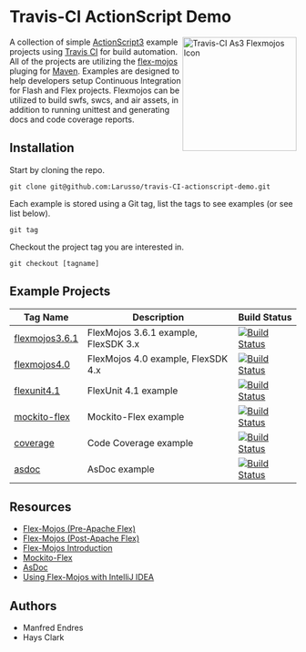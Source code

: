 # Travis-CI ActionScript Demo
<img src="https://cloud.githubusercontent.com/assets/138324/4870922/d9fe6306-618f-11e4-8c9b-1bcfde64a027.png" width=200 height=200 alt="Travis-CI As3 Flexmojos Icon" align="right" />

A collection of simple [ActionScript3](http://en.wikipedia.org/wiki/ActionScript) example projects using [Travis CI](http://travis-ci.org) for build automation.  All of the projects are utilizing the [flex-mojos](http://code.google.com/p/flex-mojos/) pluging for [Maven](http://maven.apache.org/). Examples are designed to help developers setup Continuous Integration for Flash and Flex projects.  Flexmojos can be utilized to build swfs, swcs, and air assets, in addition to running unittest and generating docs and code coverage reports.

## Installation

Start by cloning the repo.

```
git clone git@github.com:Larusso/travis-CI-actionscript-demo.git
```

Each example is stored using a Git tag, list the tags to see examples (or see list below).

```
git tag
```

Checkout the project tag you are interested in.

```
git checkout [tagname]
```

## Example Projects

| Tag Name  | Description | Build Status |
| ------------- | ------------- | ------------- |
| [flexmojos3.6.1](https://github.com/Larusso/travis-CI-actionscript-demo/tree/flexmojos3.6.1) | FlexMojos 3.6.1 example, FlexSDK 3.x | [![Build Status](https://travis-ci.org/Larusso/travis-CI-actionscript-demo.svg?branch=flexmojos3.6.1)](https://travis-ci.org/Larusso/travis-CI-actionscript-demo)|
| [flexmojos4.0](https://github.com/Larusso/travis-CI-actionscript-demo/tree/flexmojos4.0) | FlexMojos 4.0 example, FlexSDK 4.x | [![Build Status](https://travis-ci.org/Larusso/travis-CI-actionscript-demo.svg?branch=flexmojos4.0)](https://travis-ci.org/Larusso/travis-CI-actionscript-demo) |
| [flexunit4.1](https://github.com/Larusso/travis-CI-actionscript-demo/tree/flexunit4.1) | FlexUnit 4.1 example | [![Build Status](https://travis-ci.org/Larusso/travis-CI-actionscript-demo.svg?branch=flexunit4.1)](https://travis-ci.org/Larusso/travis-CI-actionscript-demo)|
| [mockito-flex](https://github.com/Larusso/travis-CI-actionscript-demo/tree/mockito-flex) | Mockito-Flex example | [![Build Status](https://travis-ci.org/Larusso/travis-CI-actionscript-demo.svg?branch=mockito-flex)](https://travis-ci.org/Larusso/travis-CI-actionscript-demo) |
| [coverage](https://github.com/Larusso/travis-CI-actionscript-demo/tree/coverage) | Code Coverage example | [![Build Status](https://travis-ci.org/Larusso/travis-CI-actionscript-demo.svg?branch=coverage)](https://travis-ci.org/Larusso/travis-CI-actionscript-demo) |
| [asdoc](https://github.com/Larusso/travis-CI-actionscript-demo/tree/asdoc) | AsDoc example | [![Build Status](https://travis-ci.org/Larusso/travis-CI-actionscript-demo.svg?branch=asdoc)](https://travis-ci.org/Larusso/travis-CI-actionscript-demo) |

## Resources

 * [Flex-Mojos (Pre-Apache Flex)](http://code.google.com/p/flex-mojos/)
 * [Flex-Mojos (Post-Apache Flex)](https://flexmojos.atlassian.net/wiki/display/FLEXMOJOS/Home)
 * [Flex-Mojos Introduction](https://github.com/justinjmoses/flexmojos-introduction)
 * [Mockito-Flex](https://bitbucket.org/loomis/mockito-flex/wiki/Home)
 * [AsDoc](https://cwiki.apache.org/confluence/display/FLEX/ASDoc%27s)
 * [Using Flex-Mojos with IntelliJ IDEA](http://wiki.jetbrains.net/intellij/Working_with_Flexmojos_projects_in_IntelliJ_IDEA)

## Authors

 * Manfred Endres
 * Hays Clark

